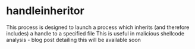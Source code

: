 handleinheritor
===============
This process is designed to launch a process which inherits (and therefore includes) a handle to a specified file
This is useful in malicious shellcode analysis - blog post detailing this will be available soon
